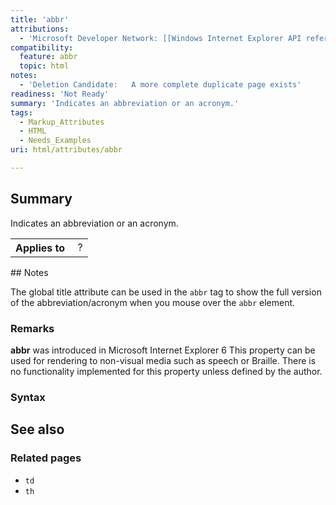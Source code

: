 ```yaml
---
title: 'abbr'
attributions:
  - 'Microsoft Developer Network: [[Windows Internet Explorer API reference](http://msdn.microsoft.com/en-us/library/ie/hh828809%28v=vs.85%29.aspx) Article]'
compatibility:
  feature: abbr
  topic: html
notes:
  - 'Deletion Candidate:   A more complete duplicate page exists'
readiness: 'Not Ready'
summary: 'Indicates an abbreviation or an acronym.'
tags:
  - Markup_Attributes
  - HTML
  - Needs_Examples
uri: html/attributes/abbr

---
```

## Summary

Indicates an abbreviation or an acronym.

<table class="wikitable">
<tr>
<th>
Applies to

</th>
<td>
 ?

</td>
</tr>
</table>
## Notes

The global title attribute can be used in the `abbr` tag to show the full version of the abbreviation/acronym when you mouse over the `abbr` element.

### Remarks

**abbr** was introduced in Microsoft Internet Explorer 6 This property can be used for rendering to non-visual media such as speech or Braille. There is no functionality implemented for this property unless defined by the author.

### Syntax

## See also

### Related pages

-   `td`
-   `th`
